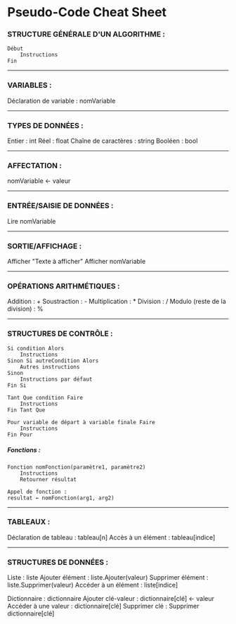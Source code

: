 # Pseudo-Code Cheat Sheet

### STRUCTURE GÉNÉRALE D'UN ALGORITHME :

```
Début
    Instructions
Fin
```
---

### VARIABLES :

Déclaration de variable : nomVariable

---

### TYPES DE DONNÉES :

Entier : int
Réel : float
Chaîne de caractères : string
Booléen : bool

---

### AFFECTATION :

nomVariable ← valeur

---

### ENTRÉE/SAISIE DE DONNÉES :

Lire nomVariable

---

### SORTIE/AFFICHAGE :

Afficher "Texte à afficher"
Afficher nomVariable

---

### OPÉRATIONS ARITHMÉTIQUES :

Addition : +
Soustraction : -
Multiplication : *
Division : /
Modulo (reste de la division) : %

---

### STRUCTURES DE CONTRÔLE :

```
Si condition Alors
    Instructions
Sinon Si autreCondition Alors
    Autres instructions
Sinon
    Instructions par défaut
Fin Si
```
```
Tant Que condition Faire
    Instructions
Fin Tant Que
````
```
Pour variable de départ à variable finale Faire
    Instructions
Fin Pour
````

##### Fonctions :

```
Fonction nomFonction(paramètre1, paramètre2)
    Instructions
    Retourner résultat

Appel de fonction : 
resultat ← nomFonction(arg1, arg2)
```
---

### TABLEAUX :

Déclaration de tableau : tableau[n]
Accès à un élément : tableau[indice]

---

### STRUCTURES DE DONNÉES :

Liste : liste
    Ajouter élément : liste.Ajouter(valeur)
    Supprimer élément : liste.Supprimer(valeur)
    Accéder à un élément : liste[indice]

Dictionnaire : dictionnaire
    Ajouter clé-valeur : dictionnaire[clé] ← valeur
    Accéder à une valeur : dictionnaire[clé]
    Supprimer clé : Supprimer dictionnaire[clé]
